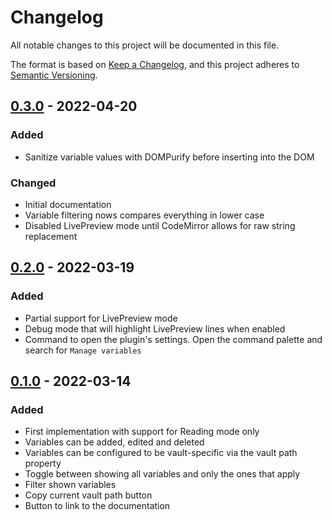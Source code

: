 # Changelog

All notable changes to this project will be documented in this file.

The format is based on [Keep a Changelog](https://keepachangelog.com/en/1.0.0/),
and this project adheres to [Semantic Versioning](https://semver.org/spec/v2.0.0.html).

## [0.3.0] - 2022-04-20
### Added
- Sanitize variable values with DOMPurify before inserting into the DOM
### Changed
- Initial documentation
- Variable filtering nows compares everything in lower case
- Disabled LivePreview mode until CodeMirror allows for raw string replacement

## [0.2.0] - 2022-03-19
### Added
- Partial support for LivePreview mode
- Debug mode that will highlight LivePreview lines when enabled
- Command to open the plugin's settings. Open the command palette and search for `Manage variables`


## [0.1.0] - 2022-03-14
### Added
- First implementation with support for Reading mode only
- Variables can be added, edited and deleted
- Variables can be configured to be vault-specific via the vault path property
- Toggle between showing all variables and only the ones that apply
- Filter shown variables
- Copy current vault path button
- Button to link to the documentation


[0.3.0]: https://github.com/jffaust/obsidian-variables/compare/0.2.0...0.3.0
[0.2.0]: https://github.com/jffaust/obsidian-variables/compare/0.1.0...0.2.0
[0.1.0]: https://github.com/jffaust/obsidian-variables/releases/tag/0.1.0